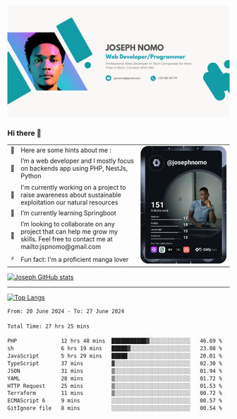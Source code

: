 ![Banner of my profile!](/Joseph_NOMO_NEW.png "Banner")

### Hi there 👋

<!--- | --  | 👋  | Here are some hints about me :                                                                                                 | <td rowspan=6><img src="/devcard.svg" width="400" alt="Joseph NOMO's Dev Card"/></td> |
| --- | --- | ------------------------------------------------------------------------------------------------------------------------------ | ------------------------------------------------------------------------------------- |
| --  | 🔭  | I’m a web developer and I mostly focus on backends app using PHP, NestJs, Python                                               |
| --  | 🦁  | I'm currently working on a project to raise awareness about sustainable exploitation our natural resources                     |
| --  | 🌱  | I’m currently learning Springboot                                                                                              |
| --  | 👯  | I’m looking to collaborate on any project that can help me grow my skills. Feel free to contact me at mailto:jspnomo@gmail.com |
| --  | ⚡  | Fun fact: I'm a proficient manga lover                                                                                         |
--->

<table>
    <tr>
        <td width="1%">👋</td>
        <td width="55%">Here are some hints about me :</td>
        <td rowspan=6 width="44%"><img src="/devcard.svg" width="400" alt="Joseph NOMO's Dev Card"/></td>
    </tr>
    <tr>
        <td>🔭</td>
        <td>I’m a web developer and I mostly focus on backends app using PHP, NestJs, Python</td>
    </tr>
    <tr>
        <td>🦁</td>
        <td>I'm currently working on a project to raise awareness about sustainable exploitation our natural resources</td>
    </tr>
    <tr>
        <td>🌱</td>
        <td>I’m currently learning Springboot</td>
    </tr>
    <tr>
        <td>👯</td>
        <td>I’m looking to collaborate on any project that can help me grow my skills. Feel free to contact me at mailto:jspnomo@gmail.com</td>
    </tr>
    <tr>
        <td>⚡</td>
        <td>Fun fact: I'm a proficient manga lover</td>
    </tr>

</table>

[![Joseph GitHub stats](https://github-readme-stats-seven-sigma-53.vercel.app/api?username=Jspascal)](https://github.com/Jspascal/github-readme-stats)

---

[![Top Langs](https://github-readme-stats-seven-sigma-53.vercel.app/api/top-langs/?username=Jspascal&layout=compact)](https://github.com/Jspascal/github-readme-stats)

<!--START_SECTION:waka-->

```txt
From: 20 June 2024 - To: 27 June 2024

Total Time: 27 hrs 25 mins

PHP              12 hrs 48 mins  ███████████▓░░░░░░░░░░░░░   46.69 %
sh               6 hrs 19 mins   █████▓░░░░░░░░░░░░░░░░░░░   23.08 %
JavaScript       5 hrs 29 mins   █████░░░░░░░░░░░░░░░░░░░░   20.01 %
TypeScript       37 mins         ▓░░░░░░░░░░░░░░░░░░░░░░░░   02.30 %
JSON             31 mins         ▒░░░░░░░░░░░░░░░░░░░░░░░░   01.94 %
YAML             28 mins         ▒░░░░░░░░░░░░░░░░░░░░░░░░   01.72 %
HTTP Request     25 mins         ▒░░░░░░░░░░░░░░░░░░░░░░░░   01.53 %
Terraform        11 mins         ▒░░░░░░░░░░░░░░░░░░░░░░░░   00.72 %
ECMAScript 6     9 mins          ░░░░░░░░░░░░░░░░░░░░░░░░░   00.57 %
GitIgnore file   8 mins          ░░░░░░░░░░░░░░░░░░░░░░░░░   00.54 %
```

<!--END_SECTION:waka-->
